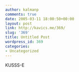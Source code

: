 ```yaml
---
author: kalmanp
comments: true
date: 2005-03-11 18:00:50+00:00
layout: post
link: http://kavics.me/369/
slug: '369'
title: Untitled Post
wordpress_id: 369
categories:
- Uncategorized
---
```


KUSSS-E

